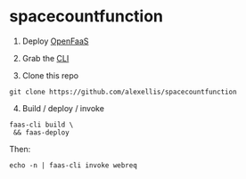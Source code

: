 # spacecountfunction

1. Deploy [OpenFaaS](https://www.openfaas.com)

2. Grab the [CLI](https://github.com/openfaas/faas-cli)

3. Clone this repo

```
git clone https://github.com/alexellis/spacecountfunction
```

4. Build / deploy / invoke

```
faas-cli build \
 && faas-deploy
```

Then:

`echo -n | faas-cli invoke webreq`
